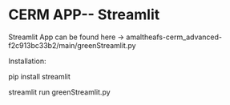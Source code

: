 # CERM APP-- Streamlit

Streamlit App can be found here -> amaltheafs-cerm_advanced-f2c913bc33b2/main/greenStreamlit.py

Installation:

pip install streamlit

streamlit run greenStreamlit.py

